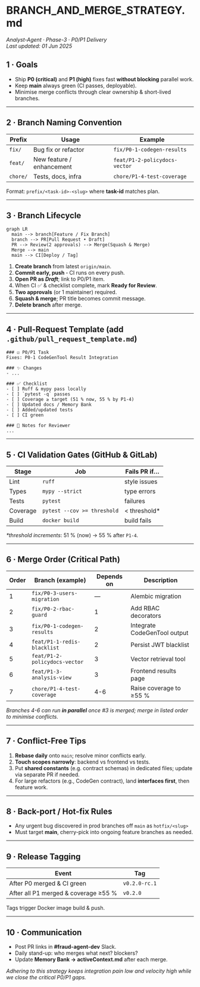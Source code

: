 # BRANCH_AND_MERGE_STRATEGY.md  
_Analyst-Agent · Phase-3 · P0/P1 Delivery_  
_Last updated: 01 Jun 2025_

## 1 · Goals
* Ship **P0 (critical)** and **P1 (high)** fixes fast **without blocking** parallel work.  
* Keep **main** always green (CI passes, deployable).  
* Minimise merge conflicts through clear ownership & short-lived branches.

---

## 2 · Branch Naming Convention

| Prefix | Usage | Example |
|--------|-------|---------|
| `fix/`  | Bug fix or refactor | `fix/P0-1-codegen-results` |
| `feat/` | New feature / enhancement | `feat/P1-2-policydocs-vector` |
| `chore/`| Tests, docs, infra | `chore/P1-4-test-coverage` |

Format: `prefix/<task-id>-<slug>` where **task-id** matches plan.

---

## 3 · Branch Lifecycle

```mermaid
graph LR
  main --> branch[Feature / Fix Branch]
  branch --> PR[Pull Request • Draft]
  PR --> Review(2 approvals) --> Merge(Squash & Merge)
  Merge --> main
  main --> CI[Deploy / Tag]
```

1. **Create branch** from latest `origin/main`.  
2. **Commit early, push** ‑ CI runs on every push.  
3. **Open PR as _Draft_**; link to P0/P1 item.  
4. When CI ✅ & checklist complete, mark **Ready for Review**.  
5. **Two approvals** (or 1 maintainer) required.  
6. **Squash & merge**; PR title becomes commit message.  
7. **Delete branch** after merge.

---

## 4 · Pull-Request Template (add `.github/pull_request_template.md`)

```
### ☑️ P0/P1 Task
Fixes: P0-1 CodeGenTool Result Integration

### ✨ Changes
- ...

### ✅ Checklist
- [ ] Ruff & mypy pass locally
- [ ] `pytest -q` passes
- [ ] Coverage ≥ target (51 % now, 55 % by P1-4)
- [ ] Updated docs / Memory Bank
- [ ] Added/updated tests
- [ ] CI green

### 📝 Notes for Reviewer
...
```

---

## 5 · CI Validation Gates (GitHub & GitLab)

| Stage | Job | Fails PR if… |
|-------|-----|--------------|
| Lint  | `ruff` | style issues |
| Types | `mypy --strict` | type errors |
| Tests | `pytest` | failures |
| Coverage | `pytest --cov >= threshold` | < threshold* |
| Build | `docker build` | build fails |

_*threshold increments_: 51 % (now) → 55 % after `P1-4`.

---

## 6 · Merge Order (Critical Path)

| Order | Branch (example) | Depends on | Description |
|-------|------------------|------------|-------------|
| 1 | `fix/P0-3-users-migration` | — | Alembic migration |
| 2 | `fix/P0-2-rbac-guard` | 1 | Add RBAC decorators |
| 3 | `fix/P0-1-codegen-results` | 2 | Integrate CodeGenTool output |
| 4 | `feat/P1-1-redis-blacklist` | 2 | Persist JWT blacklist |
| 5 | `feat/P1-2-policydocs-vector` | 3 | Vector retrieval tool |
| 6 | `feat/P1-3-analysis-view` | 3 | Frontend results page |
| 7 | `chore/P1-4-test-coverage` | 4-6 | Raise coverage to ≥55 % |

*Branches 4-6 can run **in parallel** once #3 is merged; merge in listed order to minimise conflicts.*

---

## 7 · Conflict-Free Tips

1. **Rebase daily** onto `main`; resolve minor conflicts early.  
2. **Touch scopes narrowly**: backend vs frontend vs tests.  
3. Put **shared constants** (e.g. contract schemas) in dedicated files; update via separate PR if needed.  
4. For large refactors (e.g., CodeGen contract), land **interfaces first**, then feature work.

---

## 8 · Back-port / Hot-fix Rules

* Any urgent bug discovered in prod branches off `main` as `hotfix/<slug>`  
* Must target **main**, cherry-pick into ongoing feature branches as needed.

---

## 9 · Release Tagging

| Event | Tag |
|-------|-----|
| After P0 merged & CI green | `v0.2.0-rc.1` |
| After all P1 merged & coverage ≥55 % | `v0.2.0` |

Tags trigger Docker image build & push.

---

## 10 · Communication

* Post PR links in **#fraud-agent-dev** Slack.  
* Daily stand-up: who merges what next? blockers?  
* Update **Memory Bank → activeContext.md** after each merge.

_Adhering to this strategy keeps integration pain low and velocity high while we close the critical P0/P1 gaps._  
